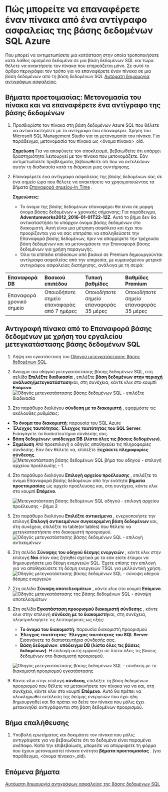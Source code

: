 <properties
    pageTitle="Επαναφορά ενός πίνακα από αντίγραφο ασφαλείας βάσης δεδομένων SQL Azure | Microsoft Azure"
    description="Μάθετε πώς μπορείτε να επαναφέρετε έναν πίνακα από ένα αντίγραφο ασφαλείας βάσης δεδομένων SQL Azure."
    services="sql-database"
    documentationCenter=""
    authors="dalechen"
    manager="felixwu"
    editor=""/>

<tags
    ms.service="sql-database"
    ms.workload="data-management"
    ms.tgt_pltfrm="na"
    ms.devlang="na"
    ms.topic="article"
    ms.date="08/31/2016"
    ms.author="daleche"/>


# <a name="how-to-restore-a-single-table-from-an-azure-sql-database-backup"></a>Πώς μπορείτε να επαναφέρετε έναν πίνακα από ένα αντίγραφο ασφαλείας της βάσης δεδομένων SQL Azure

Που μπορεί να αντιμετωπίσετε μια κατάσταση στην οποία τροποποιήσατε κατά λάθος ορισμένα δεδομένα σε μια βάση δεδομένων SQL και τώρα θέλετε να ανακτήσετε τον πίνακα που επηρεάζεται μόνο. Σε αυτό το άρθρο περιγράφει τον τρόπο για να επαναφέρετε έναν πίνακα σε μια βάση δεδομένων από τη βάση δεδομένων SQL [Αυτόματη δημιουργία αντιγράφων ασφαλείας](sql-database-automated-backups.md).

## <a name="preparation-steps-rename-the-table-and-restore-a-copy-of-the-database"></a>Βήματα προετοιμασίας: Μετονομασία του πίνακα και να επαναφέρετε ένα αντίγραφο της βάσης δεδομένων
1. Προσδιορίστε τον πίνακα στη βάση δεδομένων Azure SQL που θέλετε να αντικαταστήσετε με το αντίγραφο που επαναφέρει. Χρήση του Microsoft SQL Management Studio για τη μετονομασία του πίνακα. Για παράδειγμα, μετονομασία του πίνακα ως &lt;όνομα πίνακα&gt;_old.

    **Σημείωση** Για να αποφύγετε τον αποκλεισμό, βεβαιωθείτε ότι υπάρχει δραστηριότητα λειτουργεί με τον πίνακα που μετονομάζετε. Εάν αντιμετωπίσετε προβλήματα, βεβαιωθείτε ότι που να εκτελέσουν αυτήν τη διαδικασία κατά τη διάρκεια μιας συντήρησης.

2. Επαναφέρετε ένα αντίγραφο ασφαλείας της βάσης δεδομένων σας σε ένα σημείο ώρα που θέλετε να ανακτήσετε να χρησιμοποιώντας τα βήματα [Επαναφορά σημείου-In_Time](sql-database-recovery-using-backups.md#point-in-time-restore) .

    **Σημειώσεις**:
    - Το όνομα της βάσης δεδομένων επαναφέρει θα είναι σε μορφή όνομα βάσης δεδομένων + χρονικής σήμανσης; Για παράδειγμα, **Adventureworks2012_2016-01-01T22-12Z**. Αυτό το βήμα δεν θα αντικαταστήσει το υπάρχον όνομα βάσης δεδομένων στο διακομιστή. Αυτή είναι μια μέτρηση ασφάλεια και έχει που προορίζονται για να σας επιτρέπει να επαληθεύσετε την Επαναφορά βάσης δεδομένων, πριν να απορρίψετε την τρέχουσα βάση δεδομένων και να μετονομάσετε την Επαναφορά βάσης δεδομένων για χρήση παραγωγής.
    - Όλα τα επίπεδα επιδόσεων από βασικό σε Premium δημιουργούνται αντίγραφα ασφαλείας από την υπηρεσία, με κυμαινόμενου μετρικά αντιγράφου ασφαλείας διατήρησης, ανάλογα με τη σειρά:

| Επαναφορά DB | Βασικού επιπέδου | Τυπική βαθμίδες | Βαθμίδες Premium |
| :-- | :-- | :-- | :-- |
|  Επαναφορά χρονικό σημείο |  Οποιοδήποτε σημείο επαναφοράς από 7 ημέρες|Οποιοδήποτε σημείο επαναφοράς 35 μέρες| Οποιοδήποτε σημείο επαναφοράς 35 μέρες|

## <a name="copying-the-table-from-the-restored-database-by-using-the-sql-database-migration-tool"></a>Αντιγραφή πίνακα από το Επαναφορά βάσης δεδομένων με χρήση του εργαλείου μετεγκατάστασης βάσης δεδομένων SQL
1. Λήψη και εγκατάσταση του [Οδηγού μετεγκατάστασης βάσης δεδομένων SQL](https://sqlazuremw.codeplex.com).

2. Άνοιγμα του οδηγού μετεγκατάστασης βάσης δεδομένων SQL, στη σελίδα **Επιλέξτε διαδικασία** , επιλέξτε **βάση δεδομένων στην περιοχή ανάλυση/μετεγκατάσταση**και, στη συνέχεια, κάντε κλικ στο κουμπί **Επόμενο**.
![Οδηγός μετεγκατάστασης βάσης δεδομένων SQL - επιλέξτε διαδικασία](./media/sql-database-cloud-migrate-restore-single-table-azure-backup/1.png)
3. Στο παράθυρο διαλόγου **σύνδεση με το διακομιστή** , εφαρμόστε τις ακόλουθες ρυθμίσεις:
 - **Το όνομα του διακομιστή**: παρουσία του SQL Azure
 - **Έλεγχος ταυτότητας**: **Έλεγχος ταυτότητας του SQL Server**. Εισαγάγετε τα διαπιστευτήρια σύνδεσής σας.
 - **Βάση δεδομένων**: **υπόδειγμα DB (λίστα όλες τις βάσεις δεδομένων)**.
 - **Σημείωση** Από προεπιλογή ο οδηγός αποθηκεύει τις πληροφορίες σύνδεσης. Εάν δεν θέλετε να, επιλέξτε **Ξεχάσετε πληροφορίες σύνδεσης**.
![Μετεγκατάσταση βάσης δεδομένων SQL βήμα του οδηγού - επιλογή αρχείου προέλευσης - 1](./media/sql-database-cloud-migrate-restore-single-table-azure-backup/2.png)
4. Στο παράθυρο διαλόγου **Επιλογή αρχείου προέλευσης** , επιλέξτε το όνομα Επαναφορά βάσης δεδομένων από την ενότητα **βήματα προετοιμασίας** ως αρχείο προέλευσης και, στη συνέχεια, κάντε κλικ στο κουμπί **Επόμενο**.

    ![Μετεγκατάσταση βάσης δεδομένων SQL οδηγού - επιλογή αρχείου προέλευσης - βήμα 2](./media/sql-database-cloud-migrate-restore-single-table-azure-backup/3.png)

5. Στο παράθυρο διαλόγου **Επιλέξτε αντικείμενα** , ενεργοποιήστε την επιλογή **Επιλογή αντικειμένων συγκεκριμένη βάση δεδομένων** και, στη συνέχεια, επιλέξτε το table(or tables) που θέλετε να μετεγκαταστήσετε στο διακομιστή προορισμού.
![Οδηγός μετεγκατάστασης βάσης δεδομένων SQL - επιλογή αντικειμένων](./media/sql-database-cloud-migrate-restore-single-table-azure-backup/4.png)

6. Στη σελίδα **Σύνοψης του οδηγού δέσμης ενεργειών** , κάντε κλικ στην επιλογή **Ναι** όταν σας ζητηθεί σχετικά με το εάν είστε έτοιμοι να δημιουργήσετε μια δέσμη ενεργειών SQL. Έχετε επίσης την επιλογή για να αποθηκεύσετε τη δέσμη ενεργειών TSQL για μελλοντική χρήση.
![Οδηγός μετεγκατάστασης βάσης δεδομένων SQL - σύνοψη οδηγού δέσμης ενεργειών](./media/sql-database-cloud-migrate-restore-single-table-azure-backup/5.png)

7. Στη σελίδα **Σύνοψη αποτελεσμάτων** , κάντε κλικ στο κουμπί **Επόμενο**.
![Οδηγός μετεγκατάστασης της βάσης δεδομένων SQL - σύνοψη αποτελεσμάτων](./media/sql-database-cloud-migrate-restore-single-table-azure-backup/6.png)

8. Στη σελίδα **Εγκατάσταση προορισμού διακομιστή σύνδεσης** , κάντε κλικ στην επιλογή **σύνδεση με το διακομιστή**και, στη συνέχεια, πληκτρολογήστε τις λεπτομέρειες ως εξής:
    - **Το όνομα του διακομιστή**: παρουσία διακομιστή προορισμού
    - **Έλεγχος ταυτότητας**: **Έλεγχος ταυτότητας του SQL Server**. Εισαγάγετε τα διαπιστευτήρια σύνδεσής σας.
    - **Βάση δεδομένων**: **υπόδειγμα DB (λίστα όλες τις βάσεις δεδομένων)**. Η επιλογή αυτή εμφανίζει σε λίστα όλες τις βάσεις δεδομένων στο διακομιστή προορισμού.

    ![Οδηγός μετεγκατάστασης βάσης δεδομένων SQL - σύνδεση με το διακομιστή προορισμού εγκατάστασης](./media/sql-database-cloud-migrate-restore-single-table-azure-backup/7.png)

9. Κάντε κλικ στην επιλογή **σύνδεση**, επιλέξτε τη βάση δεδομένων προορισμού που θέλετε να μετακινήσετε τον πίνακα για να και, στη συνέχεια, κάντε κλικ στο κουμπί **Επόμενο**. Αυτό θα πρέπει να ολοκληρωθεί εκτέλεση της δέσμης ενεργειών που έχει ήδη δημιουργηθεί και θα πρέπει να δείτε τον πίνακα που μόλις έχει μετακινηθεί αντιγράφονται στη βάση δεδομένων προορισμού.

## <a name="verification-step"></a>Βήμα επαλήθευσης
1. Υποβολή ερωτήματος και δοκιμάστε τον πίνακα που μόλις αντιγράψατε για να βεβαιωθείτε ότι τα δεδομένα είναι παραμένει ανέπαφο. Κατά την επιβεβαίωση, μπορείτε να απορρίψετε τη φόρμα που έχουν μετονομαστεί πίνακα ενότητα **βήματα προετοιμασίας** . (για παράδειγμα, &lt;όνομα πίνακα&gt;_old).

## <a name="next-steps"></a>Επόμενα βήματα

[Αυτόματη δημιουργία αντιγράφων ασφαλείας της βάσης δεδομένων SQL](sql-database-automated-backups.md)
